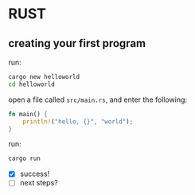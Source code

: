 # RUST

## creating your first program

run:

```bash
cargo new helloworld
cd helloworld
```

open a file called `src/main.rs`, and enter the following:

```rust
fn main() {
    println!("hello, {}", "world");
}
```

run: 

```bash
cargo run
```

- [x] success!
- [ ] next steps?